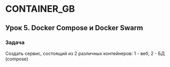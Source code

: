 # CONTAINER_GB

## Урок 5. Docker Compose и Docker Swarm

### Задача

Cоздать сервис, состоящий из 2 различных контейнеров: 1 - веб, 2 - БД (compose)

